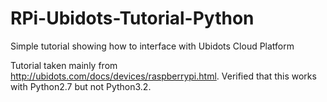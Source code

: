 RPi-Ubidots-Tutorial-Python
===========================

Simple tutorial showing how to interface with Ubidots Cloud Platform<br>

Tutorial taken mainly from http://ubidots.com/docs/devices/raspberrypi.html. Verified that this works with Python2.7 but not Python3.2.
